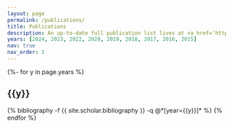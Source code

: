 ```yaml
---
layout: page
permalink: /publications/
title: Publications
description: An up-to-date full publication list lives at <a href='https://scholar.google.com/citations?user=3s8uxxkAAAAJ&hl=en'>Google Scholar</a>.
years: [2024, 2023, 2022, 2020, 2019, 2018, 2017, 2016, 2015]
nav: true
nav_order: 1
---
```

<!-- _pages/publications.md -->
<div class="publications">

{%- for y in page.years %}
  <h2 class="year">{{y}}</h2>
  {% bibliography -f {{ site.scholar.bibliography }} -q @*[year={{y}}]* %}
{% endfor %}

</div>
